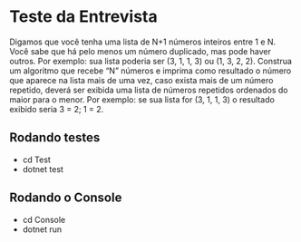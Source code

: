 # Teste da Entrevista
Digamos que você tenha uma lista de N+1 números inteiros entre 1 e N. Você sabe que há pelo menos um número duplicado, mas pode haver outros. Por exemplo: sua lista poderia ser (3, 1, 1, 3) ou (1, 3, 2, 2). Construa um algoritmo que recebe “N” números e imprima como resultado o número que aparece na lista mais de uma vez, caso exista mais de um número repetido, deverá ser exibida uma lista de números repetidos ordenados do maior para o menor. Por exemplo: se sua lista for (3, 1, 1, 3) o resultado exibido seria 3 = 2; 1 = 2.

## Rodando testes 
* cd Test
* dotnet test

## Rodando o Console
* cd Console
* dotnet run